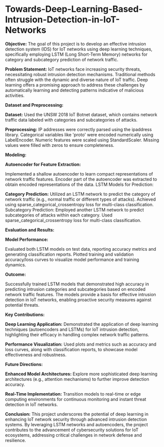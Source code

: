 # Towards-Deep-Learning-Based-Intrusion-Detection-in-IoT-Networks

**Objective:** The goal of this project is to develop an effective intrusion detection system (IDS) for IoT networks using deep learning techniques, specifically employing LSTM (Long Short-Term Memory) networks for category and subcategory prediction of network traffic.

**Problem Statement:** IoT networks face increasing security threats, necessitating robust intrusion detection mechanisms. Traditional methods often struggle with the dynamic and diverse nature of IoT traffic. Deep learning offers a promising approach to address these challenges by automatically learning and detecting patterns indicative of malicious activities.

**Dataset and Preprocessing:**

**Dataset:** Used the UNSW 2018 IoT Botnet dataset, which contains network traffic data labeled with categories and subcategories of attacks.

**Preprocessing:**
IP addresses were correctly parsed using the ipaddress library.
Categorical variables like 'proto' were encoded numerically using LabelEncoder.
Numeric features were scaled using StandardScaler.
Missing values were filled with zeros to ensure completeness.

**Modeling:**

**Autoencoder for Feature Extraction:**

Implemented a shallow autoencoder to learn compact representations of network traffic features.
Encoder part of the autoencoder was extracted to obtain encoded representations of the data.
LSTM Models for Prediction:

**Category Prediction:**
Utilized an LSTM network to predict the category of network traffic (e.g., normal traffic or different types of attacks).
Achieved using sparse_categorical_crossentropy loss for multi-class classification.
Subcategory Prediction:
Employed another LSTM network to predict subcategories of attacks within each category.
Used sparse_categorical_crossentropy loss for multi-class classification.

**Evaluation and Results:**

**Model Performance:**

Evaluated both LSTM models on test data, reporting accuracy metrics and generating classification reports.
Plotted training and validation accuracy/loss curves to visualize model performance and training dynamics.

**Outcome:**

Successfully trained LSTM models that demonstrated high accuracy in predicting intrusion categories and subcategories based on encoded network traffic features.
The models provide a basis for effective intrusion detection in IoT networks, enabling proactive security measures against potential threats.

**Key Contributions:**

**Deep Learning Application:** Demonstrated the application of deep learning techniques (autoencoders and LSTMs) for IoT intrusion detection, highlighting their efficacy in handling complex network traffic patterns.

**Performance Visualization:** Used plots and metrics such as accuracy and loss curves, along with classification reports, to showcase model effectiveness and robustness.

**Future Directions:**

**Enhanced Model Architectures:** Explore more sophisticated deep learning architectures (e.g., attention mechanisms) to further improve detection accuracy.

**Real-Time Implementation:** Transition models to real-time or edge computing environments for continuous monitoring and instant threat detection in IoT networks.

**Conclusion:** This project underscores the potential of deep learning in enhancing IoT network security through advanced intrusion detection systems. By leveraging LSTM networks and autoencoders, the project contributes to the advancement of cybersecurity solutions for IoT ecosystems, addressing critical challenges in network defense and resilience.
